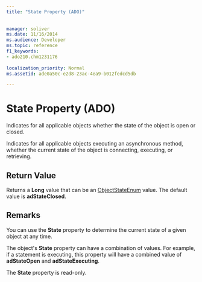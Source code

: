 ```yaml
---
title: "State Property (ADO)"
 
 
manager: soliver
ms.date: 11/16/2014
ms.audience: Developer
ms.topic: reference
f1_keywords:
- ado210.chm1231176
  
localization_priority: Normal
ms.assetid: ade0a50c-e2d8-23ac-4ea9-b012fedcd5db

---
```


# State Property (ADO)

Indicates for all applicable objects whether the state of the object is open or closed.
  
Indicates for all applicable objects executing an asynchronous method, whether the current state of the object is connecting, executing, or retrieving.
  
## Return Value

Returns a **Long** value that can be an [ObjectStateEnum](objectstateenum.md) value. The default value is **adStateClosed**. 
  
## Remarks

You can use the **State** property to determine the current state of a given object at any time. 
  
The object's **State** property can have a combination of values. For example, if a statement is executing, this property will have a combined value of **adStateOpen** and **adStateExecuting**. 
  
The **State** property is read-only. 
  

